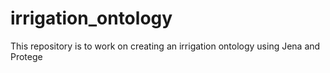 irrigation_ontology
===================

This repository is to work on creating an irrigation ontology using Jena and Protege
